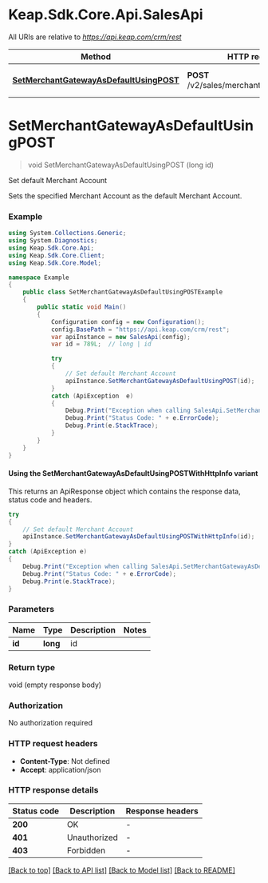 # Keap.Sdk.Core.Api.SalesApi

All URIs are relative to *https://api.keap.com/crm/rest*

| Method | HTTP request | Description |
|--------|--------------|-------------|
| [**SetMerchantGatewayAsDefaultUsingPOST**](SalesApi.md#setmerchantgatewayasdefaultusingpost) | **POST** /v2/sales/merchants/{id}:setDefault | Set default Merchant Account |

<a id="setmerchantgatewayasdefaultusingpost"></a>
# **SetMerchantGatewayAsDefaultUsingPOST**
> void SetMerchantGatewayAsDefaultUsingPOST (long id)

Set default Merchant Account

Sets the specified Merchant Account as the default Merchant Account.

### Example
```csharp
using System.Collections.Generic;
using System.Diagnostics;
using Keap.Sdk.Core.Api;
using Keap.Sdk.Core.Client;
using Keap.Sdk.Core.Model;

namespace Example
{
    public class SetMerchantGatewayAsDefaultUsingPOSTExample
    {
        public static void Main()
        {
            Configuration config = new Configuration();
            config.BasePath = "https://api.keap.com/crm/rest";
            var apiInstance = new SalesApi(config);
            var id = 789L;  // long | id

            try
            {
                // Set default Merchant Account
                apiInstance.SetMerchantGatewayAsDefaultUsingPOST(id);
            }
            catch (ApiException  e)
            {
                Debug.Print("Exception when calling SalesApi.SetMerchantGatewayAsDefaultUsingPOST: " + e.Message);
                Debug.Print("Status Code: " + e.ErrorCode);
                Debug.Print(e.StackTrace);
            }
        }
    }
}
```

#### Using the SetMerchantGatewayAsDefaultUsingPOSTWithHttpInfo variant
This returns an ApiResponse object which contains the response data, status code and headers.

```csharp
try
{
    // Set default Merchant Account
    apiInstance.SetMerchantGatewayAsDefaultUsingPOSTWithHttpInfo(id);
}
catch (ApiException e)
{
    Debug.Print("Exception when calling SalesApi.SetMerchantGatewayAsDefaultUsingPOSTWithHttpInfo: " + e.Message);
    Debug.Print("Status Code: " + e.ErrorCode);
    Debug.Print(e.StackTrace);
}
```

### Parameters

| Name | Type | Description | Notes |
|------|------|-------------|-------|
| **id** | **long** | id |  |

### Return type

void (empty response body)

### Authorization

No authorization required

### HTTP request headers

 - **Content-Type**: Not defined
 - **Accept**: application/json


### HTTP response details
| Status code | Description | Response headers |
|-------------|-------------|------------------|
| **200** | OK |  -  |
| **401** | Unauthorized |  -  |
| **403** | Forbidden |  -  |

[[Back to top]](#) [[Back to API list]](../README.md#documentation-for-api-endpoints) [[Back to Model list]](../README.md#documentation-for-models) [[Back to README]](../README.md)

